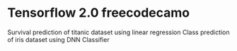 # Tensorflow 2.0 freecodecamo
Survival prediction of titanic dataset using linear regression
Class prediction of iris dataset using DNN Classifier
